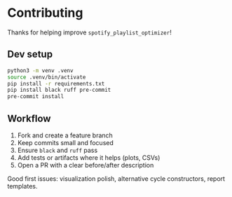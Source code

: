# Contributing

Thanks for helping improve `spotify_playlist_optimizer`!

## Dev setup

```bash
python3 -m venv .venv
source .venv/bin/activate
pip install -r requirements.txt
pip install black ruff pre-commit
pre-commit install
```

## Workflow

1. Fork and create a feature branch
2. Keep commits small and focused
3. Ensure `black` and `ruff` pass
4. Add tests or artifacts where it helps (plots, CSVs)
5. Open a PR with a clear before/after description

Good first issues: visualization polish, alternative cycle constructors, report templates.
